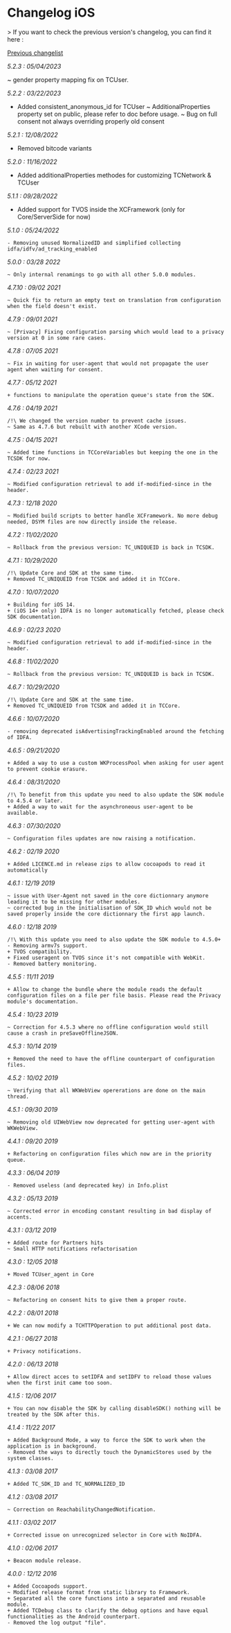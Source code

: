 Changelog iOS
=============

<div class="warning"></div>
>  If you want to check the previous version's changelog, you can find it here :

[Previous changelist](../res/changelog_iOS_3.md)

*5.2.3 : 05/04/2023*

  ~ gender property mapping fix on TCUser.

*5.2.2 : 03/22/2023*

  + Added consistent_anonymous_id for TCUser 
  ~ AdditionalProperties property set on public, please refer to doc before usage.
  ~ Bug on full consent not always overriding properly old consent

*5.2.1 : 12/08/2022*

  - Removed bitcode variants

*5.2.0 : 11/16/2022*

  + Added additionalProperties methodes for customizing TCNetwork & TCUser

*5.1.1 : 09/28/2022*

  + Added support for TVOS inside the XCFramework (only for Core/ServerSide for now)

*5.1.0 : 05/24/2022*

	- Removing unused NormalizedID and simplified collecting idfa/idfv/ad_tracking_enabled

*5.0.0 : 03/28 2022*

    ~ Only internal renamings to go with all other 5.0.0 modules.

*4.7.10 : 09/02 2021*

	~ Quick fix to return an empty text on translation from configuration when the field doesn't exist.

*4.7.9 : 09/01 2021*

	~ [Privacy] Fixing configuration parsing which would lead to a privacy version at 0 in some rare cases.

*4.7.8 : 07/05 2021*

	~ Fix in waiting for user-agent that would not propagate the user agent when waiting for consent.

*4.7.7 : 05/12 2021*

	+ functions to manipulate the operation queue's state from the SDK.

*4.7.6 : 04/19 2021*

	/!\ We changed the version number to prevent cache issues.
	~ Same as 4.7.6 but rebuilt with another XCode version.

*4.7.5 : 04/15 2021*

	~ Added time functions in TCCoreVariables but keeping the one in the TCSDK for now.

*4.7.4 : 02/23 2021*

	~ Modified configuration retrieval to add if-modified-since in the header.

*4.7.3 : 12/18 2020*

	~ Modified build scripts to better handle XCFramework. No more debug needed, DSYM files are now directly inside the release.

*4.7.2 : 11/02/2020*

	~ Rollback from the previous version: TC_UNIQUEID is back in TCSDK.

*4.7.1 : 10/29/2020*

	/!\ Update Core and SDK at the same time.
	+ Removed TC_UNIQUEID from TCSDK and added it in TCCore.

*4.7.0 : 10/07/2020*

	+ Building for iOS 14.
	+ (iOS 14+ only) IDFA is no longer automatically fetched, please check SDK documentation.

*4.6.9 : 02/23 2020*

	~ Modified configuration retrieval to add if-modified-since in the header.

*4.6.8 : 11/02/2020*

	~ Rollback from the previous version: TC_UNIQUEID is back in TCSDK.

*4.6.7 : 10/29/2020*

	/!\ Update Core and SDK at the same time.
	+ Removed TC_UNIQUEID from TCSDK and added it in TCCore.

*4.6.6 : 10/07/2020*

	- removing deprecated isAdvertisingTrackingEnabled around the fetching of IDFA.

*4.6.5 : 09/21/2020*

	+ Added a way to use a custom WKProcessPool when asking for user agent to prevent cookie erasure.

*4.6.4 : 08/31/2020*

	/!\ To benefit from this update you need to also update the SDK module to 4.5.4 or later.
	+ Added a way to wait for the asynchroneous user-agent to be available.

*4.6.3 : 07/30/2020*

	~ Configuration files updates are now raising a notification.

*4.6.2 : 02/19 2020*

	+ Added LICENCE.md in release zips to allow cocoapods to read it automatically

*4.6.1 : 12/19 2019*

	~ issue with User-Agent not saved in the core dictionnary anymore leading it to be missing for other modules.
	~ corrected bug in the initialisation of SDK_ID which would not be saved properly inside the core dictionnary the first app launch.

*4.6.0 : 12/18 2019*

	/!\ With this update you need to also update the SDK module to 4.5.0+
	- Removing armv7s support.
	+ TVOS compatibility.
	+ Fixed useragent on TVOS since it's not compatible with WebKit.
	- Removed battery monitoring.

*4.5.5 : 11/11 2019*

	+ Allow to change the bundle where the module reads the default configuration files on a file per file basis. Please read the Privacy module's documentation.

*4.5.4 : 10/23 2019*

	~ Correction for 4.5.3 where no offline configuration would still cause a crash in preSaveOfflineJSON.

*4.5.3 : 10/14 2019*

	+ Removed the need to have the offline counterpart of configuration files.

*4.5.2 : 10/02 2019*

    ~ Verifying that all WKWebView opererations are done on the main thread.

*4.5.1 : 09/30 2019*

    ~ Removing old UIWebView now deprecated for getting user-agent with WKWebView.


*4.4.1 : 09/20 2019*

    + Refactoring on configuration files which now are in the priority queue.


*4.3.3 : 06/04 2019*

	- Removed useless (and deprecated key) in Info.plist


*4.3.2 : 05/13 2019*

	~ Corrected error in encoding constant resulting in bad display of accents.


*4.3.1 : 03/12 2019*

    + Added route for Partners hits
    ~ Small HTTP notifications refactorisation


*4.3.0 : 12/05 2018*

	+ Moved TCUser_agent in Core


*4.2.3 : 08/06 2018*

	~ Refactoring on consent hits to give them a proper route.


*4.2.2 : 08/01 2018*

	+ We can now modify a TCHTTPOperation to put additional post data.


*4.2.1 : 06/27 2018*
	
	+ Privacy notifications.


*4.2.0 : 06/13 2018*

	+ Allow direct acces to setIDFA and setIDFV to reload those values when the first init came too soon.


*4.1.5 : 12/06 2017*

	+ You can now disable the SDK by calling disableSDK() nothing will be treated by the SDK after this.


*4.1.4 : 11/22 2017*

	+ Added Background Mode, a way to force the SDK to work when the application is in background.
	- Removed the ways to directly touch the DynamicStores used by the system classes.


*4.1.3 : 03/08 2017*

	+ Added TC_SDK_ID and TC_NORMALIZED_ID


*4.1.2 : 03/08 2017*

	~ Correction on ReachabilityChangedNotification.


*4.1.1 : 03/02 2017*

	+ Corrected issue on unrecognized selector in Core with NoIDFA.


*4.1.0 : 02/06 2017*

	+ Beacon module release.


*4.0.0 : 12/12 2016*

	+ Added Cocoapods support.
	~ Modified release format from static library to Framework.
    + Separated all the core functions into a separated and reusable module.
    + Added TCDebug class to clarify the debug options and have equal functionalities as the Android counterpart.
    - Removed the log output "file".
